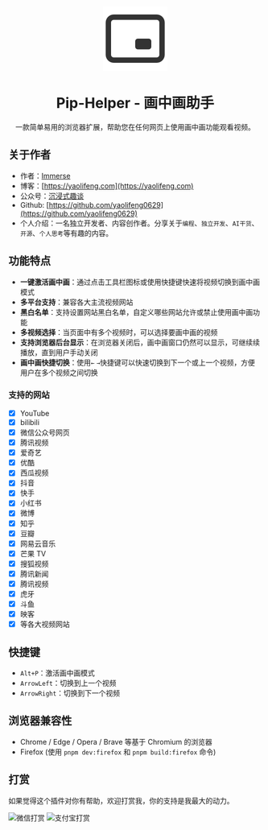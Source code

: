 <p align="center">
    <img src="/public/icon/128.png" alt="Pip-Helper" width="128" height="128">
    <h1 align="center">Pip-Helper - 画中画助手</h1>
    <p align="center">一款简单易用的浏览器扩展，帮助您在任何网页上使用画中画功能观看视频。</p>
</p>

## 关于作者

-   作者：[Immerse](https://yaolifeng.com)
-   博客：[https://yaolifeng.com](https://yaolifeng.com)
-   公众号：[沉浸式趣谈](https://yaolifeng.com/sponsor/wx_public_account.webp)
-   Github: [https://github.com/yaolifeng0629](https://github.com/yaolifeng0629)
-   个人介绍：一名独立开发者、内容创作者。分享关于`编程`、`独立开发`、`AI干货`、`开源`、`个人思考`等有趣的内容。

## 功能特点

-   **一键激活画中画**：通过点击工具栏图标或使用快捷键快速将视频切换到画中画模式
-   **多平台支持**：兼容各大主流视频网站
-   **黑白名单**：支持设置网站黑白名单，自定义哪些网站允许或禁止使用画中画功能
-   **多视频选择**：当页面中有多个视频时，可以选择要画中画的视频
-   **支持浏览器后台显示**：在浏览器关闭后，画中画窗口仍然可以显示，可继续续播放，直到用户手动关闭
-   **画中画快捷切换**：使用`←` `→`快捷键可以快速切换到下一个或上一个视频，方便用户在多个视频之间切换

### 支持的网站

-   [x] YouTube
-   [x] bilibili
-   [x] 微信公众号网页
-   [x] 腾讯视频
-   [x] 爱奇艺
-   [x] 优酷
-   [x] 西瓜视频
-   [x] 抖音
-   [x] 快手
-   [x] 小红书
-   [x] 微博
-   [x] 知乎
-   [x] 豆瓣
-   [x] 网易云音乐
-   [x] 芒果 TV
-   [x] 搜狐视频
-   [x] 腾讯新闻
-   [x] 腾讯视频
-   [x] 虎牙
-   [x] 斗鱼
-   [x] 映客
-   [x] 等各大视频网站

## 快捷键

-   `Alt+P`：激活画中画模式
-   `ArrowLeft`：切换到上一个视频
-   `ArrowRight`：切换到下一个视频

## 浏览器兼容性

-   Chrome / Edge / Opera / Brave 等基于 Chromium 的浏览器
-   Firefox (使用 `pnpm dev:firefox` 和 `pnpm build:firefox` 命令)

## 打赏

如果觉得这个插件对你有帮助，欢迎打赏我，你的支持是我最大的动力。

<img src="https://yaolifeng.com/sponsor/weixin.png" alt="微信打赏" width="200" height="200">
<img src="https://yaolifeng.com/sponsor/ali.png" alt="支付宝打赏" width="200" height="200">


